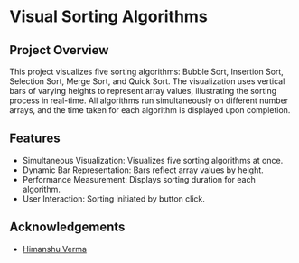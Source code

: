 
# Visual Sorting Algorithms

## Project Overview

This project visualizes five sorting algorithms: Bubble Sort, Insertion Sort, Selection Sort, Merge Sort, and Quick Sort. The visualization uses vertical bars of varying heights to represent array values, illustrating the sorting process in real-time. All algorithms run simultaneously on different number arrays, and the time taken for each algorithm is displayed upon completion.

## Features

- Simultaneous Visualization: Visualizes five sorting algorithms at once.
- Dynamic Bar Representation: Bars reflect array values by height.
- Performance Measurement: Displays sorting duration for each algorithm.
- User Interaction: Sorting initiated by button click.

## Acknowledgements

- [Himanshu Verma](https://github.com/himanshuV09)


